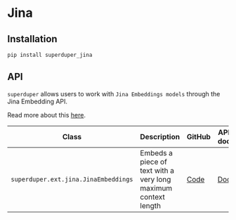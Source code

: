 # Jina

## Installation

```bash
pip install superduper_jina
```

## API

`superduper` allows users to work with `Jina Embeddings models` through the Jina Embedding API.

Read more about this [here](/docs/docs/walkthrough/ai_apis#jina).

| Class | Description | GitHub | API-docs |
| --- | --- | --- | --- |
| `superduper.ext.jina.JinaEmbeddings` | Embeds a piece of text with a very long maximum context length | [Code](https://github.com/superduper/superduper/blob/main/superduper/ext/jina/model.py) | [Docs](/docs/api/ext/jina/model#jinaembedding) |